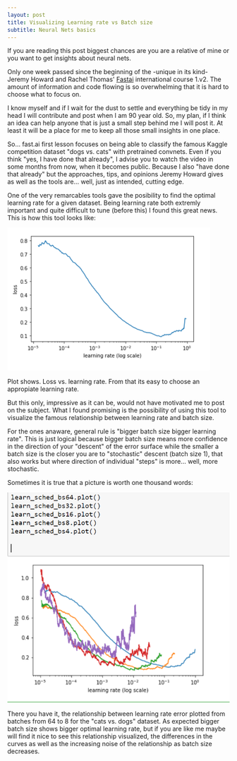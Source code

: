 ```yaml
---
layout: post
title: Visualizing Learning rate vs Batch size
subtitle: Neural Nets basics 
---
```


If you are reading this post biggest chances are you are a relative of mine or you want to get insights about neural nets.
 
Only one week passed since the beginning of the -unique in its kind- Jeremy Howard and Rachel Thomas' [Fastai](http://www.fast.ai/) international course 1.v2. The amount of information and code flowing is so overwhelming that it is hard to choose what to focus on. 

I know myself and if I wait for the dust to settle and everything be tidy in my head I will contribute and post when I am 90 year old. So, my plan, if I think an idea can help anyone that is just a small step behind me I will post it. At least it will be a place for me to keep all those small insights in one place.

So... fast.ai first lesson focuses on being able to classify the famous Kaggle competition dataset "dogs vs. cats" with pretrained convnets. Even if you think "yes, I have done that already", I advise you to watch the video in some months from now, when it becomes public. Because I also "have done that already" but the approaches, tips, and opinions Jeremy Howard gives as well as the tools are... well, just as intended, cutting edge.  

One of the very remarcables tools gave the posibility to find the optimal learning rate for a given dataset. Being learning rate both extremly important and quite difficult to tune (before this) I found this great news. This is how this tool looks like:

![](https://github.com/miguel-data-sc/miguel-data-sc.github.io/blob/master/img/loss_vs_lr.PNG)

Plot shows. Loss vs. learning rate. From that its easy to choose an appropiate learning rate.

But this only, impressive as it can be,   would not have motivated me to post on the subject. What I found promising is the possibility of using this tool  to visualize the famous relationship between learning rate and batch size.

For the ones anaware, general rule is "bigger batch size bigger learning rate". This is just logical because bigger batch size means more confidence in the direction of your "descent" of the error surface while the smaller a batch size is the closer you are to "stochastic" descent (batch size 1), that also works but where direction of individual "steps" is more... well, more stochastic. 

Sometimes it is true that a picture is worth one thousand words:

 ![](https://github.com/miguel-data-sc/miguel-data-sc.github.io/blob/master/img/learning_rate_vs_batch_size.PNG)

There you have it, the relationship between learning rate error plotted from batches from 64 to 8 for the "cats vs. dogs" dataset. As expected bigger batch size shows bigger optimal learning rate, but if you are like me maybe will find it nice to see this relationship visualized, the differences in the curves as well as the increasing noise of the relationship as batch size decreases.

